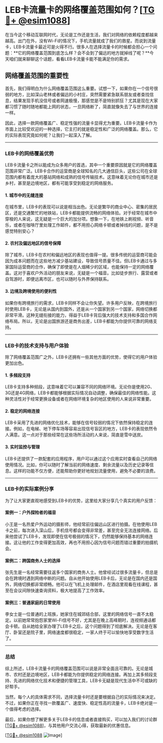 # LEB卡流量卡的网络覆盖范围如何？[[TG💪+ @esim1088](https://t.me/s/esim1088)]

在当今这个移动互联网时代，无论是工作还是生活，我们对网络的依赖程度都越来越高。出门在外，没有Wi-Fi的情况下，手机流量就成了我们的救星。而说到流量卡，LEB卡流量卡最近可是火得不行。很多人在选择流量卡的时候都会担心一个问题：**它的网络覆盖范围到底怎么样？会不会到了偏远的地方就掉线了呢？**今天咱们就来聊聊这个话题，看看LEB卡流量卡能不能满足你的需求。

## 网络覆盖范围的重要性

首先，我们得明白为什么网络覆盖范围这么重要。试想一下，如果你在一个信号很弱的地方，比如深山老林或者偏远的小村庄，突然需要紧急联系朋友或者查找信息，结果发现手机没信号或者网速极慢，那感觉是不是特别抓狂？尤其是现在大家都习惯了随时随地都能上网的状态，一旦网络断了，简直就像失去了与世界的连接一样。

因此，选择一款网络覆盖广、稳定性强的流量卡显得尤为重要。LEB卡流量卡作为市面上比较受欢迎的一种选择，它主打的就是稳定性和广泛的网络覆盖。那么，它的实际表现究竟如何呢？让我们一起深入了解。

---

### **LEB卡的网络覆盖优势**

LEB卡流量卡之所以能成为众多用户的首选，其中一个重要原因就是它的网络覆盖范围非常广泛。LEB卡合作的运营商是全球知名的几大通信巨头，这些公司在全球范围内都有着庞大的基站网络和成熟的信号传输技术。这意味着无论你在城市还是乡村，甚至是边境地区，都有可能享受到稳定的网络服务。

#### **1. 城市中的无缝连接**

在城市里，LEB卡的表现可以说是相当出色。无论是繁华的商业中心、密集的居民区，还是交通繁忙的地铁站，LEB卡都能提供流畅的网络体验。对于经常在城市中穿梭的人来说，这无疑是一个巨大的加分项。想象一下，在地铁上刷视频、听音乐，或者在咖啡厅里处理工作邮件，都不用担心网络卡顿或者掉线的问题，是不是感觉特别安心？

#### **2. 农村及偏远地区的信号保障**

除了城市，LEB卡在农村和偏远地区的表现也值得一提。很多传统的运营商可能会因为成本问题而在这些地方减少基站建设，导致信号质量不佳。但LEB卡通过与多家国际运营商的合作，确保了即使是在人烟稀少的区域，也能保持一定的网络覆盖。这对于喜欢户外活动的朋友来说，无疑是一个福音。比如徒步旅行、露营或者自驾游时，即便远离市区，也可以随时与外界保持联系。

#### **3. 边境及跨境使用的便利性**

如果你有跨境旅行的需求，LEB卡同样不会让你失望。许多用户反映，在跨境旅行时使用LEB卡，无论是从国内到国外，还是从一个国家到另一个国家，网络切换都非常平滑。这种无缝衔接的能力，得益于LEB卡背后强大的技术支持和多国合作网络布局。所以，无论是出国旅游还是商务出差，LEB卡都能为你提供可靠的网络支持。

---

### **LEB卡的技术支持与用户体验**

除了网络覆盖范围广之外，LEB卡还拥有一些其他方面的优势，使得它的用户体验更加出色。

#### **1. 多频段支持**

LEB卡支持多种频段，这意味着它可以兼容不同的网络环境。无论你是使用2G、3G还是4G网络，LEB卡都能够根据实际情况自动调整，确保最佳的网络性能。这种灵活性对于经常更换设备或者在网络环境复杂的地区使用的人来说非常重要。

#### **2. 稳定的网络连接**

LEB卡采用了先进的网络优化技术，能够在信号较弱的情况下依然保持稳定的连接。例如，在电梯、地下停车场等容易出现信号盲区的地方，LEB卡的表现依然令人满意。这一点对于那些经常在这些场所活动的人来说，简直是雪中送炭。

#### **3. 实时监控与管理**

LEB卡还提供了一款配套的应用程序，用户可以通过这个应用实时查看自己的网络使用情况。比如，你可以随时了解当前的网络速度、剩余流量以及历史记录等信息。这样的功能不仅方便，还能帮助你更好地规划流量使用，避免不必要的浪费。

---

### **LEB卡的实际案例分享**

为了让大家更直观地感受到LEB卡的优势，这里给大家分享几个真实的用户反馈：

#### **案例一：户外探险者的福音**

小王是一名热爱户外运动的摄影师，他经常前往偏远山区进行拍摄。在他使用LEB卡之前，每次进入深山后，手机信号都会变得非常差，甚至完全无法连接网络。后来他尝试了LEB卡，发现即使在信号极弱的情况下，仍然能够保持基本的网络连接。这让他的工作变得更加高效，再也不用担心因为信号问题而错过重要的拍摄机会。

#### **案例二：跨国商务人士的选择**

张先生是一名经常需要往返多个国家的商务人士。他曾经试过很多流量卡，但总是会在跨境时遇到网络中断的问题。自从他开始使用LEB卡后，无论是在国内还是国外，网络切换都非常顺畅。他可以在飞机上处理邮件，在酒店里观看在线课程，甚至在会议间隙快速查询资料，极大地提高了工作效率。

#### **案例三：普通家庭的日常使用**

李女士是一位普通的上班族，她家住在城郊结合部，这里的网络信号一直不太稳定。以前她常常抱怨家里Wi-Fi信号不好，尤其是在晚上高峰期时，连视频通话都会卡顿。自从她给全家办理了LEB卡之后，这个问题得到了彻底解决。无论是在客厅、卧室还是院子里，网络速度都很稳定，一家人终于可以愉快地享受数字生活了。

---

### **总结**

综上所述，LEB卡流量卡的网络覆盖范围可以说是非常全面且可靠的。无论是城市、农村还是边境地区，LEB卡都能为你提供稳定的网络连接。再加上其多频段支持、先进的网络优化技术和便捷的管理工具，LEB卡无疑是现代生活中不可或缺的好帮手。

当然，每个人的具体需求不同，选择流量卡时还是要根据自己的实际情况来决定。不过，如果你正在寻找一款覆盖广、速度快、稳定性高的流量卡，LEB卡绝对是一个值得考虑的选择。

最后，如果你想了解更多关于LEB卡的信息或者直接购买，可以加入我们的讨论群[[TG💪+ @esim1088](https://t.me/s/esim1088)]，与其他用户交流心得，获取最新的优惠信息。

[[TG💪+ @esim1088](https://t.me/s/esim1088) ![Image](https://i.postimg.cc/4NQfJmqS/Snipaste-2025-05-13-00-14-12.png)]
